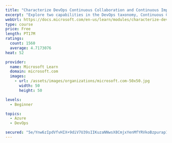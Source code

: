 ```yaml
---
title: "Characterize DevOps Continuous Collaboration and Continuous Improvement"
excerpt: "Explore two capabilities in the DevOps taxonomy, Continuous Collaboration and Continuous Improvement."
webUrl: https://docs.microsoft.com/en-us/learn/modules/characterize-devops-continous-collaboration-improvement/
type: course
price: Free
length: PT17M
ratings:
  count: 1560
  average: 4.7173076
heat: 52

provider:
  name: Microsoft Learn
  domain: microsoft.com
  images:
    - url: /assets/images/organizations/microsoft.com-50x50.jpg
      width: 50
      height: 50

levels:
  - Beginner

topics:
  - Azure
  - DevOps

secured: "5e/Ynw6zIpdVfvHIX+9diV7U39sIIKuzaNNwsX8CmjxYenMfYRVkoBzpurap1V8m771Anwc1BCxY5iz9nB4mkgJJxZJh3KH2XoxArc9hSEH3n2SyfhSJYhybnZ7bgdlUvjd0/U6+lmHCE7Z4jKLHj9RwmjcVfwee7AbSB1NuWl6D2eMG/LdmZTqtWg2R/IS17HX/eDb+HeILdYoCy7bd+J9srmkacqgoM+mw8popu2k3vobwvS7/RtOerPu7D07CXRvugVaej8t6lkWKi6OWYyW63IGqnevZEUYzwnBDnuDKXlBmO30ShPncHlW0wbWHT+37hU4u52Xgsoff3zppCl+0fe6xqBHPZkJkbK7XRLX2hsOoIcNBk18BPj9RZJhlVg56jTJejG3lxGTbh2WI0lkByeO7NRNcu9HG0as8GBo=;3DF0zQL2tMHmiUl+h+gDSw=="
---
```


